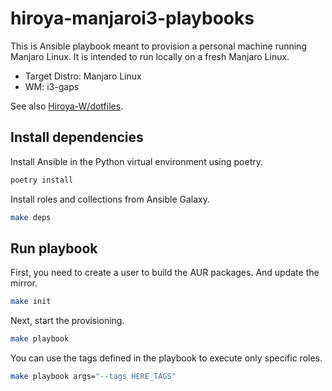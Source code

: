 # hiroya-manjaroi3-playbooks

This is Ansible playbook meant to provision a personal machine running Manjaro Linux.
It is intended to run locally on a fresh Manjaro Linux.

- Target Distro: Manjaro Linux
- WM: i3-gaps

See also [Hiroya-W/dotfiles](https://github.com/Hiroya-W/dotfiles).

## Install dependencies

Install Ansible in the Python virtual environment using poetry.

```bash
poetry install
```

Install roles and collections from Ansible Galaxy.

```bash
make deps
```

## Run playbook

First, you need to create a user to build the AUR packages.
And update the mirror.

```bash
make init
```

Next, start the provisioning.

```bash
make playbook
```

You can use the tags defined in the playbook to execute only specific roles.

```bash
make playbook args="--tags HERE_TAGS"
```
